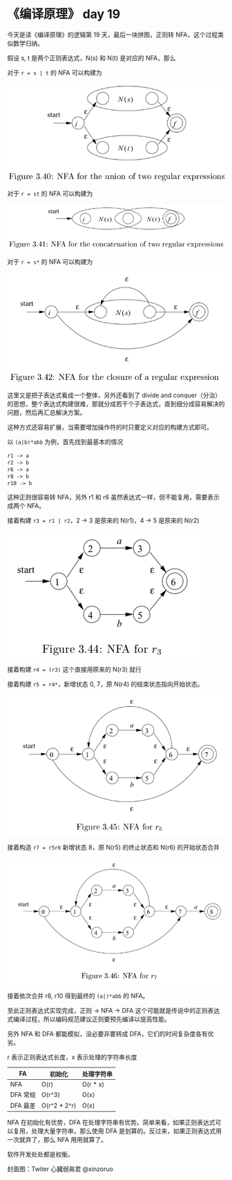 # 《编译原理》 day 19

今天是读《编译原理》的逻辑第 19 天，最后一块拼图，正则转 NFA，这个过程类似数学归纳。

假设 s, t 是两个正则表达式，N(s) 和 N(t) 是对应的 NFA，那么

对于 `r = s | t` 的 NFA 可以构建为

![](3-union-1.png)

对于 `r = st` 的 NFA 可以构建为

![](3-concatenation-1.png)

对于 `r = s*` 的 NFA 可以构建为

![](3-closure-1.png)

这里又是把子表达式看成一个整体，另外还看到了 divide and conquer（分治）的思想，整个表达式构建很难，那就分成若干个子表达式，直到细分成容易解决的问题，然后再汇总解决方案。

这种方式还容易扩展，当需要增加操作符的时只要定义对应的构建方式即可。

以 `(a|b)*abb` 为例，首先找到最基本的情况

```
r1 -> a
r2 -> b
r6 -> a
r8 -> b
r10 -> b
```

这种正则很容易转 NFA，另外 r1 和 r6 虽然表达式一样，但不能复用，需要表示成两个 NFA。

接着构建 `r3 = r1 | r2`，2 -> 3 是原来的 N(r1)，4 -> 5 是原来的 N(r2)

![](3-nfa-1.png)

接着构建 `r4 = (r3)` 这个直接用原来的 N(r3) 就行

接着构建 `r5 = r4*`，新增状态 0, 7，原 N(r4) 的结束状态指向开始状态。

![](3-nfa-2.png)

接着构造 `r7 = r5r6` 新增状态 8，原 N(r5) 的终止状态和 N(r6) 的开始状态合并

![](3-nfa-3.png)

接着依次合并 r8, r10 得到最终的 `(a|)*abb` 的 NFA。

至此正则表达式实现完成，正则 -> NFA -> DFA 这个可能就是传说中的正则表达式编译过程，所以编码规范建议正则要预先编译以提高性能。

另外 NFA 和 DFA 都能模拟，没必要非要转成 DFA，它们的时间复杂度各有优劣。

r 表示正则表达式长度，x 表示处理的字符串长度

|FA|初始化|处理字符串|
|--|--|--|
|NFA|O(r)|O(r * x)|
|DFA 常规|O(r^3)|O(x)|
|DFA 最差|O(r^2 * 2^r)|O(x)|

NFA 在初始化有优势，DFA 在处理字符串有优势。简单来看，如果正则表达式可以复用，处理大量字符串，那么使用 DFA 是划算的。反过来，如果正则表达式用一次就弃了，那么 NFA 用用就算了。

软件开发处处都是权衡。

封面图：Twiter 心臓弱眞君 @xinzoruo